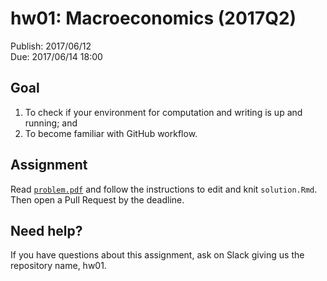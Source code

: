 # hw01: Macroeconomics (2017Q2)

Publish: 2017/06/12  
Due: 2017/06/14 18:00

## Goal

1. To check if your environment for computation and writing is up 
   and running; and
2. To become familiar with GitHub workflow.

## Assignment

Read [`problem.pdf`](https://rawgit.com/rokko-ma17q2/hw01/master/problem.pdf) and follow the instructions to edit and knit `solution.Rmd`. Then open a Pull Request by the deadline. 

## Need help?

If you have questions about this assignment, ask on Slack giving us the repository name, hw01. 